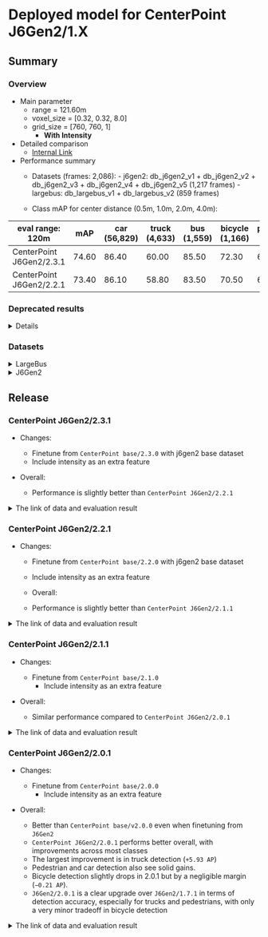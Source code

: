# Deployed model for CenterPoint J6Gen2/1.X
## Summary

### Overview
- Main parameter
  - range = 121.60m
  - voxel_size = [0.32, 0.32, 8.0]
  - grid_size = [760, 760, 1]
	- **With Intensity**
- Detailed comparison
  - [Internal Link](https://docs.google.com/spreadsheets/d/13Stt9hdbTER6ugaRMEZscbt_6kD7ld-0b30JyeTGTrs/edit?gid=1466166341#gid=1466166341)
- Performance summary
  - Datasets (frames: 2,086):
			- j6gen2: db_j6gen2_v1 + db_j6gen2_v2 + db_j6gen2_v3 + db_j6gen2_v4 + db_j6gen2_v5 (1,217 frames)
			- largebus: db_largebus_v1 + db_largebus_v2 (859 frames)

  - Class mAP for center distance (0.5m, 1.0m, 2.0m, 4.0m):

| eval range: 120m         | mAP     | car <br> (56,829) | truck <br> (4,633) | bus <br> (1,559) | bicycle <br> (1,166) | pedestrian <br> (10,955) |
| -------------------------    | ---- | ----------------- | ------------------- | ---------------- | -------------------- | ------------------------ |
| CenterPoint J6Gen2/2.3.1     | 74.60 | 86.40            | 60.00               | 85.50         | 72.30                 | 68.80                   |
| CenterPoint J6Gen2/2.2.1     | 73.40 | 86.10            | 58.80               | 83.50         | 70.50                 | 68.30                   |


### Deprecated results

<details>
- Performance summary

| eval range: 120m         | mAP  | car <br> (57,839) | truck <br> (4,608) | bus <br> (1,559) | bicycle <br> (1,057) | pedestrian <br> (10,375) |
| ---------------------    | ---- | ----------------- | ------------------- | ---------------- | ----------------- | ---------------- |
| CenterPoint J6Gen2/2.2.1 | 74.50 | 85.80            | 63.00               | 84.90         | 71.10                 | 67.70            |
| CenterPoint J6Gen2/2.1.1 | 74.07 | 85.80            | 61.74               | 84.94         | 70.63                 | 67.24            |
| CenterPoint J6Gen2/2.0.1 | 74.01 | 85.97            | 62.57               | 83.36         | 71.05                 | 67.10            |
| CenterPoint J6Gen2/1.7.1 | 71.77 | 84.80            | 56.64               | 81.78         | 71.26                 | 64.38            |
</details>

### Datasets

<details>
<summary> LargeBus </summary>

- Test datases: db_largebus_v1 + db_largebus_v2 (total frames: 859)

| eval range: 120m         | mAP     | car <br> (16,604)     | truck <br> (1,961) | bus <br> (171) | bicycle <br> (863) | pedestrian <br> (4,659) |
| -------------------------| ----    | -------------------- | ------------------- | ---------------- | -------------------- | ------------------------ |
| CenterPoint J6Gen2/2.3.1     | 75.20 | 91.20            | 69.70               | 75.70         | 68.80                 | 70.30                   |
| CenterPoint J6Gen2/2.2.1     | 72.50 | 89.90            | 67.70               | 68.80         | 67.00                 | 69.10                   |

</details>

<details>
<summary> J6Gen2 </summary>

- Test datases: db_j6gen2_v1 + db_j6gen2_v2 + db_j6gen2_v3 + db_j6gen2_v4 + db_j6gen2_v5  (total frames: 1,217)

| eval range: 120m         | mAP     | car <br> (40,225) | truck <br> (2,672) | bus <br> (1,388) | bicycle <br> (303) | pedestrian <br> (6,296) |
| -------------------------| ----    | ----------------- | ------------------- | ---------------- | -------------------- | ------------------------ |
| CenterPoint J6Gen2/2.3.1     | 74.80 | 84.50            | 53.00               | 86.50         | 82.10                 | 67.70                   |
| CenterPoint J6Gen2/2.2.1     | 74.30 | 84.70            | 53.00               | 85.30         | 80.70                 | 67.70                   |


</details>

## Release
### CenterPoint J6Gen2/2.3.1
- Changes:
  - Finetune from `CenterPoint base/2.3.0` with j6gen2 base dataset
  - Include intensity as an extra feature

- Overall:
   - Performance is slightly better than `CenterPoint J6Gen2/2.2.1`

<details>
<summary> The link of data and evaluation result </summary>

- Model
- Training Datasets (frames: 30,290):
			- j6gen2: db_j6gen2_v1 + db_j6gen2_v2 + db_j6gen2_v3 + db_j6gen2_v4 + db_j6gen2_v5 (21,077 frames)
			- largebus: db_largebus_v1 + db_largebus_v2 (9,213 frames)
  - [Config file path](https://github.com/tier4/AWML/blob/c0ba7268f110062f71ee80a3469102867a63b740/projects/CenterPoint/configs/t4dataset/Centerpoint/second_secfpn_4xb16_121m_j6gen2_base.py)
  - Deployed onnx and ROS parameter files (for internal)
    - [WebAuto](https://evaluation.tier4.jp/evaluation/mlpackages/7156b453-2861-4ae9-b135-e24e48cc9029/releases/cb7d790e-4efe-47c2-b2b4-62d9d80aa085?project_id=zWhWRzei)
    - [model-zoo](https://download.autoware-ml-model-zoo.tier4.jp/autoware-ml/models/centerpoint/centerpoint/j6gen2/v2.3.1/deployment.zip)
    - [Google drive](https://drive.google.com/file/d/1toIlwTYbjIkXVoRdG4e0WSUBwqRKQDNi/view?usp=drive_link)
  - Logs (for internal)
    - [model-zoo](https://download.autoware-ml-model-zoo.tier4.jp/autoware-ml/models/centerpoint/centerpoint/j6gen2/v2.3.1/logs.zip)
    - [Google drive](https://drive.google.com/file/d/1i4uvbOHsbDuNn0CtF1Dkx4CTrrjCAICt/view?usp=drive_link)
  - Train time: NVIDIA H100 80GB * 4 * 30 epochs = 12 hours
  - Batch size: 4*16 = 64

- Evaluation

- db_largebus_v1 + db_largebus_v2 (859 frames):
  - Total mAP (eval range = 120m): 0.752

| class_name | Count        | mAP  | AP@0.5m | AP@1.0m | AP@2.0m | AP@4.0m |
| ----       | -------------| ---- | ---- | ---- | ---- | ---- |
| car        | 16,604       | 91.2 | 86.0    | 92.0    | 93.3    | 93.5    |
| truck      |  1,961       | 69.7 | 56.5    | 70.3    | 75.1    | 77.0    |
| bus        |    171       | 75.7 | 61.6    | 80.3    | 80.5    | 80.5    |
| bicycle    |    863       | 68.8 | 63.7    | 69.6    | 70.9    | 70.9    |
| pedestrian |   4,659      | 70.3 | 68.7    | 69.7    | 70.7    | 72.2    |

- j6gen2: db_j6gen2_v1 + db_j6gen2_v2 + db_j6gen2_v3 + db_j6gen2_v4 + db_j6gen2_v5 (1,217 frames):
  - Total mAP (eval range = 120m): 0.748

| class_name | Count      | mAP  | AP@0.5m | AP@1.0m | AP@2.0m | AP@4.0m |
| ----       | ---------- | ---- | ---- | ---- | ---- | ---- |
| car        | 40,225     | 84.5 | 78.4    | 84.8    | 87.1    | 87.5    |
| truck      |  2,672     | 53.0 | 42.6    | 51.0    | 55.8    | 62.7    |
| bus        |  1,388     | 86.5 | 82.4    | 85.1    | 88.8    | 89.5    |
| bicycle    |    303     | 82.1 | 80.6    | 82.5    | 82.7    | 82.7    |
| pedestrian |  6,296     | 67.7 | 65.9    | 67.1    | 68.2    | 69.8    |

</details>

### CenterPoint J6Gen2/2.2.1
- Changes:
  - Finetune from `CenterPoint base/2.2.0` with j6gen2 base dataset
  - Include intensity as an extra feature

  - Overall:
   - Performance is slightly better than `CenterPoint J6Gen2/2.1.1`

<details>
<summary> The link of data and evaluation result </summary>

- Model
  - Training dataset: DB J6 Gen2 v1.0 + DB J6 Gen2 v2.0 + DB J6 Gen2 V4.0 + DB LargeBus v1.0 (total frames: 20,777)
  - [Config file path](https://github.com/tier4/AWML/blob/81314d29d4efa560952324c48ef7c0ea1e56f1ee/projects/CenterPoint/configs/t4dataset/Centerpoint/second_secfpn_4xb16_121m_j6gen2_base.py)
  - Deployed onnx and ROS parameter files (for internal)
    - [WebAuto](https://evaluation.tier4.jp/evaluation/mlpackages/7156b453-2861-4ae9-b135-e24e48cc9029/releases/115b1a13-84be-4dde-a9d2-8293e2be36ba?project_id=zWhWRzei)
    - [model-zoo](https://download.autoware-ml-model-zoo.tier4.jp/autoware-ml/models/centerpoint/centerpoint/j6gen2/v2.2.1/deployment.zip)
    - [Google drive](https://drive.google.com/file/d/1AXlkBB1aG7h0kzk5NeU2OIPlRZS2YfwQ/view?usp=drive_link)
  - Logs (for internal)
    - [model-zoo](https://download.autoware-ml-model-zoo.tier4.jp/autoware-ml/models/centerpoint/centerpoint/j6gen2/v2.2.1/logs.zip)
    - [Google drive](https://drive.google.com/file/d/1i09BfY6LcVjSb4pYHL7IVIRP4Eus2Joo/view?usp=drive_link)
  - Train time: NVIDIA H100 80GB * 4 * 30 epochs = 12 hours
  - Batch size: 4*16 = 64

- Evaluation

- db_largebus_v1 (total frames: 604):
  - Total mAP (eval range = 120m): 0.7467

| class_name | Count    | mAP  | AP@0.5m | AP@1.0m | AP@2.0m | AP@4.0m |
| ----       | -------  | ---- | ---- | ---- | ---- | ---- |
| car        |  13,831  | 90.2 | 85.1    | 91.1    | 92.3    | 92.5    |
| truck      |  2,137   | 70.6 | 55.1    | 72.7    | 76.1    | 78.4    |
| bus        |     95   | 78.2 | 74.0    | 78.1    | 80.3    | 80.3    |
| bicycle    |    724   | 66.5 | 59.3    | 68.1    | 69.4    | 69.4    |
| pedestrian |  3,916   | 67.8 | 66.1    | 67.3    | 68.2    | 69.6    |

- db_j6gen2_v1 + db_j6gen2_v2 + db_j6gen2_v2 (total frames: 1,157):
  - Total mAP (eval range = 120m): 0.7524

| class_name | Count   | mAP  | AP@0.5m | AP@1.0m | AP@2.0m | AP@4.0m |
| ----       | ------  | ---- | ---- | ---- | ---- | ---- |
| car        | 44,008  | 84.7 | 78.4    | 85.0    | 87.3    | 88.3    |
| truck      |  2,471  | 57.4 | 46.6    | 57.6    | 60.0    | 65.4    |
| bus        |  1,464  | 85.5 | 81.8    | 84.5    | 87.8    | 87.9    |
| bicycle    |    333  | 80.7 | 80.4    | 80.8    | 80.8    | 80.8    |
| pedestrian |  6,459  | 67.8 | 66.4    | 67.1    | 68.0    | 69.7    |

</details>

### CenterPoint J6Gen2/2.1.1
- Changes:
  - Finetune from `CenterPoint base/2.1.0`
	- Include intensity as an extra feature

- Overall:
	- Similar performance compared to `CenterPoint J6Gen2/2.0.1`

<details>
<summary> The link of data and evaluation result </summary>

- Model
  - Training dataset: DB J6 Gen2 v1.0 + DB J6 Gen2 v2.0 + DB J6 Gen2 V4.0 + DB LargeBus v1.0 (total frames: 20,777)
  - [Config file path](https://github.com/tier4/AWML/blob/69aba0d001fd26282880a7a3e7622b89115042de/autoware_ml/configs/detection3d/dataset/t4dataset/gen2_base.py)
  - Deployed onnx model and ROS parameter files [[WebAuto (for internal)]](https://evaluation.tier4.jp/evaluation/mlpackages/7156b453-2861-4ae9-b135-e24e48cc9029/releases/ae4e48e2-d9ed-4db0-8ee9-daf1f566e8f1?project_id=zWhWRzei)
  - Deployed onnx and ROS parameter files [[model-zoo]]
    - [detection_class_remapper.param.yaml](https://download.autoware-ml-model-zoo.tier4.jp/autoware-ml/models/centerpoint/centerpoint/j6gen2/v2.1.1/detection_class_remapper.param.yaml)
    - [centerpoint_ml_package.param.yaml](https://download.autoware-ml-model-zoo.tier4.jp/autoware-ml/models/centerpoint/centerpoint/j6gen2/v2.1.1/centerpoint_ml_package.param.yaml)
    - [deploy_metadata.yaml](https://download.autoware-ml-model-zoo.tier4.jp/autoware-ml/models/centerpoint/centerpoint/j6gen2/v2.0.1/deploy_metadata.yaml)
    - [pts_voxel_encoder_centerpoint.onnx](https://download.autoware-ml-model-zoo.tier4.jp/autoware-ml/models/centerpoint/centerpoint/j6gen2/v2.1.1/pts_voxel_encoder_centerpoint.onnx)
    - [pts_backbone_neck_head_centerpoint.onnx](https://download.autoware-ml-model-zoo.tier4.jp/autoware-ml/models/centerpoint/centerpoint/j6gen2/v2.1.1/pts_backbone_neck_head_centerpoint.onnx)
  - Training results [[Google drive (for internal)]](https://drive.google.com/drive/u/0/folders/1Kie3hE91QgjemJlv0WlK_WHO37q47Mi1)
  - Training results [model-zoo]
    - [logs.zip](https://download.autoware-ml-model-zoo.tier4.jp/autoware-ml/models/centerpoint/centerpoint/j6gen2/v2.1.1/logs.zip)
    - [checkpoint_best.pth](https://download.autoware-ml-model-zoo.tier4.jp/autoware-ml/models/centerpoint/centerpoint/j6gen2/v2.1.1/best_NuScenes_metric_T4Metric_mAP_epoch_28.pth)
    - [config.py](https://download.autoware-ml-model-zoo.tier4.jp/autoware-ml/models/centerpoint/centerpoint/j6gen2/v2.1.1/second_secfpn_4xb16_121m_j6gen2.py)
  - Train time: NVIDIA H100 80GB * 4 * 30 epochs = 12 hours
  - Batch size: 4*16 = 64

- Evaluation
  - db_j6gen2_v1 + db_j6gen2_v2 + db_j6gen2_v4 + + db_largebus_v1 (total frames: 1,761):
  - Total mAP (eval range = 120m): 0.7410

| class_name | Count    | mAP    | AP@0.5m | AP@1.0m | AP@2.0m | AP@4.0m |
| -----------| -------  | ------ | ------- | ------- | ------- | ------- |
| car        |  57,839  | 85.8 | 79.7    | 86.2    | 88.5    | 88.8    |
| truck      |   4,608  | 61.7 | 49.6    | 62.2    | 65.1    | 70.0    |
| bus        |   1,559  | 84.9 | 80.4    | 84.3    | 87.5    | 87.5    |
| bicycle    |   1,057  | 70.6 | 67.3    | 71.0    | 72.1    | 72.1    |
| pedestrian |  10,375  | 67.2 | 65.6    | 66.7    | 67.5    | 69.1    |

- db_largebus_v1 (total frames: 604):
  - Total mAP (eval range = 120m): 0.75

| class_name | Count    | mAP    | AP@0.5m | AP@1.0m | AP@2.0m | AP@4.0m |
| -----------| -------  | -----  | ------- | ------- | ------- | ------- |
| car        |  13,831  | 90.4 | 85.1    | 91.2    | 92.4    | 92.6    |
| truck      |   2,137  | 70.4 | 55.9    | 72.1    | 75.3    | 78.5    |
| bus        |     95   | 79.6 | 76.1    | 80.6    | 80.9    | 80.9    |
| bicycle    |    724   | 67.5 | 63.1    | 67.9    | 69.1    | 69.9    |
| pedestrian |  3,916   | 67.0 | 65.2    | 66.6    | 67.3    | 68.9    |

- db_j6gen2_v1 + db_j6gen2_v2 +db_j6gen2_v4 (total frames: 1,157):
  - Total mAP (eval range = 120m): 0.7460

| class_name  | Count   | mAP  | AP@0.5m | AP@1.0m | AP@2.0m | AP@4.0m |
| ----------  | ------  | ---- | ------- | ------- | ------- | ------- |
| car         | 44,008  | 84.7 | 78.2    | 84.8    | 87.2    | 88.3    |
| truck       |  2,471  | 54.7 | 44.5    | 54.4    | 56.8    | 62.9    |
| bus         |  1,464  | 85.5 | 80.8    | 84.6    | 87.9    | 88.6    |
| bicycle     |    333  | 79.1 | 78.2    | 79.4    | 79.4    | 79.4    |
| pedestrian  |  6,459  | 67.4 | 65.7    | 66.7    | 67.7    | 69.4    |

</details>

### CenterPoint J6Gen2/2.0.1
- Changes:
  - Finetune from `CenterPoint base/2.0.0`
	- Include intensity as an extra feature

- Overall:
  - Better than `CenterPoint base/v2.0.0` even when finetuning from `J6Gen2`
  - `CenterPoint J6Gen2/2.0.1` performs better overall, with improvements across most classes
  - The largest improvement is in truck detection (`+5.93 AP`)
  - Pedestrian and car detection also see solid gains.
  - Bicycle detection slightly drops in 2.0.1 but by a negligible margin (`−0.21 AP`).
  - `J6Gen2/2.0.1` is a clear upgrade over `J6Gen2/1.7.1` in terms of detection accuracy, especially for trucks and pedestrians, with only a very minor tradeoff in bicycle detection

<details>
<summary> The link of data and evaluation result </summary>

- Model
  - Training dataset: DB J6 Gen2 v1.0 + DB J6 Gen2 v2.0 + DB J6 Gen2 V4.0 + DB LargeBus v1.0 (total frames: 20,777)
  - [Config file path](https://github.com/tier4/AWML/blob/b1f498a6802f68c36a1d02b9780f72e25a413ee3/autoware_ml/configs/detection3d/dataset/t4dataset/gen2_base.py)
  - Deployed onnx model and ROS parameter files [[WebAuto (for internal)]](https://evaluation.tier4.jp/evaluation/mlpackages/7156b453-2861-4ae9-b135-e24e48cc9029/releases/2ea64514-ad8b-4943-830f-5bd570988828?project_id=zWhWRzei)
  - Deployed onnx and ROS parameter files [[model-zoo]]
    - [detection_class_remapper.param.yaml](https://download.autoware-ml-model-zoo.tier4.jp/autoware-ml/models/centerpoint/centerpoint/j6gen2/v2.0.1/detection_class_remapper.param.yaml)
    - [centerpoint_ml_package.param.yaml](https://download.autoware-ml-model-zoo.tier4.jp/autoware-ml/models/centerpoint/centerpoint/j6gen2/v2.0.1/centerpoint_ml_package.param.yaml)
    - [deploy_metadata.yaml](https://download.autoware-ml-model-zoo.tier4.jp/autoware-ml/models/centerpoint/centerpoint/j6gen2/v2.0.1/deploy_metadata.yaml)
    - [pts_voxel_encoder_centerpoint.onnx](https://download.autoware-ml-model-zoo.tier4.jp/autoware-ml/models/centerpoint/centerpoint/j6gen2/v2.0.1/pts_voxel_encoder.onnx)
    - [pts_backbone_neck_head_centerpoint.onnx](https://download.autoware-ml-model-zoo.tier4.jp/autoware-ml/models/centerpoint/centerpoint/j6gen2/v2.0.1/pts_backbone_neck_head.onnx)
  - Training results [[Google drive (for internal)]](https://drive.google.com/drive/folders/1x2LUu1hyoeroOdRtTxAPQsKLXDi2TuAc?usp=drive_link)
  - Training results [model-zoo]
    - [logs.zip](https://download.autoware-ml-model-zoo.tier4.jp/autoware-ml/models/centerpoint/centerpoint/j6gen2/v2.0.1/logs.zip)
    - [checkpoint_best.pth](https://download.autoware-ml-model-zoo.tier4.jp/autoware-ml/models/centerpoint/centerpoint/j6gen2/v2.0.1/best_NuScenes_metric_T4Metric_mAP_epoch_28.pth)
    - [config.py](https://download.autoware-ml-model-zoo.tier4.jp/autoware-ml/models/centerpoint/centerpoint/j6gen2/v2.0.1/second_secfpn_4xb16_121m_j6gen2.py)
  - Train time: NVIDIA H100 80GB * 4 * 30 epochs = 12 hours
  - Batch size: 4*16 = 64

- Evaluation
  - db_j6gen2_v1 + db_j6gen2_v2 + db_j6gen2_v4 + + db_largebus_v1 (total frames: 1,761):
  - Total mAP (eval range = 120m): 0.7401

| class_name | Count    | mAP    | AP@0.5m | AP@1.0m | AP@2.0m | AP@4.0m |
| -----------| -------  | ------ | ------- | ------- | ------- | ------- |
| car        |  57,839  | 85.97  | 80.0    | 86.3    | 88.6    | 88.9    |
| truck      |   4,608  | 62.57  | 49.2    | 63.2    | 66.8    | 71.1    |
| bus        |   1,559  | 83.36  | 78.6    | 82.1    | 86.0    | 86.7    |
| bicycle    |   1,057  | 71.05  | 65.6    | 72.2    | 73.2    | 73.2    |
| pedestrian |  10,375  | 67.10  | 65.2    | 66.3    | 67.6    | 69.4    |

- db_largebus_v1 (total frames: 604):
  - Total mAP (eval range = 120m): 0.7473

| class_name | Count    | mAP    | AP@0.5m | AP@1.0m | AP@2.0m | AP@4.0m |
| -----------| -------  | -----  | ------- | ------- | ------- | ------- |
| car        |  13,831   | 90.53  | 85.4    | 91.3    | 92.6    | 92.8    |
| truck      |   2,137   | 69.55  | 54.1    | 71.0    | 75.4    | 77.6    |
| bus        |     95   | 80.06  | 76.5    | 80.4    | 81.7    | 81.7    |
| bicycle    |    724   | 65.72  | 58.8    | 66.7    | 68.7    | 68.7    |
| pedestrian |  3,916   | 67.82  | 66.1    | 67.3    | 68.0    | 69.9    |

- db_j6gen2_v1 + db_j6gen2_v2 +db_j6gen2_v4 (total frames: 1,157):
  - Total mAP (eval range = 120m): 0.7460

| class_name  | Count   | mAP  | AP@0.5m | AP@1.0m | AP@2.0m | AP@4.0m |
| ----------  | ------  | ---- | ------- | ------- | ------- | ------- |
| car         | 44,008  | 84.83 | 78.6    | 84.9    | 87.4    | 88.4    |
| truck       |  2,471  | 56.48 | 44.7    | 56.5    | 59.1    | 65.7    |
| bus         |  1,464  | 83.70 | 78.7    | 82.2    | 87.0    | 87.0    |
| bicycle     |    333  | 81.06 | 79.3    | 81.3    | 81.8    | 81.8    |
| pedestrian  |  6,459  | 66.91 | 65.1    | 66.0    | 67.5    | 69.1    |

</details>
